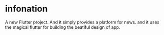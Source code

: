 # infonation

A new Flutter project. And it simply provides a platform for news.
and it uses the magical flutter for building the beatiful design of app.